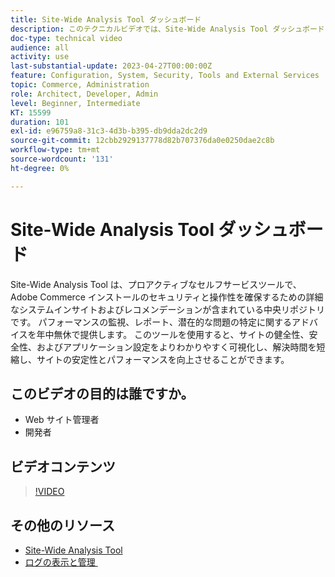 ```yaml
---
title: Site-Wide Analysis Tool ダッシュボード
description: このテクニカルビデオでは、Site-Wide Analysis Tool ダッシュボードを使用して詳細なシステムインサイトとレコメンデーションにアクセスし、Adobe Commerce インストールのセキュリティと操作性を確保する方法を説明します。
doc-type: technical video
audience: all
activity: use
last-substantial-update: 2023-04-27T00:00:00Z
feature: Configuration, System, Security, Tools and External Services
topic: Commerce, Administration
role: Architect, Developer, Admin
level: Beginner, Intermediate
KT: 15599
duration: 101
exl-id: e96759a8-31c3-4d3b-b395-db9dda2dc2d9
source-git-commit: 12cbb2929137778d82b707376da0e0250dae2c8b
workflow-type: tm+mt
source-wordcount: '131'
ht-degree: 0%

---
```


# Site-Wide Analysis Tool ダッシュボード

Site-Wide Analysis Tool は、プロアクティブなセルフサービスツールで、Adobe Commerce インストールのセキュリティと操作性を確保するための詳細なシステムインサイトおよびレコメンデーションが含まれている中央リポジトリです。 パフォーマンスの監視、レポート、潜在的な問題の特定に関するアドバイスを年中無休で提供します。 このツールを使用すると、サイトの健全性、安全性、およびアプリケーション設定をよりわかりやすく可視化し、解決時間を短縮し、サイトの安定性とパフォーマンスを向上させることができます。

## このビデオの目的は誰ですか。

- Web サイト管理者
- 開発者

## ビデオコンテンツ

>[!VIDEO](https://video.tv.adobe.com/v/3410779?learn=on&captions=jpn)

## その他のリソース

- [Site-Wide Analysis Tool](https://experienceleague.adobe.com/docs/commerce-operations/tools/site-wide-analysis-tool/intro.html?lang=ja)
- [&#x200B; ログの表示と管理 &#x200B;](https://experienceleague.adobe.com/docs/commerce-cloud-service/user-guide/develop/test/log-locations.html?lang=ja)
